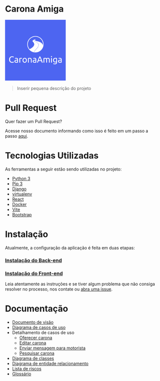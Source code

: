 # Carona Amiga

<img src="logo.png" width="200" height="200" />

>Inserir pequena descrição do projeto

# Pull Request

Quer fazer um Pull Request? 

Acesse nosso documento informando como isso é feito em um passo a passo [aqui](./docs/Processo/project-guidelines.md).

# Tecnologias Utilizadas

As ferramentas a seguir estão sendo utilizadas no projeto:
 - [Python 3](https://www.python.org/)
 - [Pip 3](https://pip.pypa.io/en/stable/)
 - [Django](https://www.djangoproject.com/)
 - [virtualenv](https://pypi.org/project/virtualenv/)
 - [React](https://pt-br.reactjs.org/)
 - [Docker](https://docs.docker.com/)
 - [Vite](https://vitejs.dev/guide/)
 - [Bootstrap](https://react-bootstrap.github.io/)

# Instalação

Atualmente, a configuração da aplicação é feita em duas etapas:

### [Instalação do Back-end](https://github.com/Carona-Amiga/caronaamiga/blob/main/backend/readme.md)

### [Instalação do Front-end](https://github.com/Carona-Amiga/caronaamiga/blob/main/frontend/README.md)

Leia atentamente as instruções e se tiver algum problema que não consiga resolver no processo, nos contate ou [abra uma issue](https://github.com/matheusinit/caronaamiga/issues/new/choose).

# Documentação
 + [Documento de visão](docs/README.md)
 + [Diagrama de casos de uso](docs/Casos_de_Usos/diagrama_de_casos_de_uso.png)
 + Detalhamento de casos de uso
   + [Oferecer carona](docs/Casos_de_Usos/oferecer_carona_CDU.md)
   + [Editar carona](docs/Casos_de_Usos/editar_carona_CDU.md)
   + [Enviar mensagem para motorista](docs/Casos_de_Usos/enviar_mensagem_motorista_CDU.md)
   + [Pesquisar carona](docs/Casos_de_Usos/pesquisar_carona_CDU.md)
 + [Diagrama de classes](docs/Diagrama_de_Classes/diagramaClasse_caronaAmiga.pdf)
 + [Diagrama de entidade relacionamento](docs/Banco_de_Dados/diagrama_er.png)
 + [Lista de riscos](docs/Processo/lista_de_riscos.md)
 + [Glossário](docs/Processo/glossario.md)
